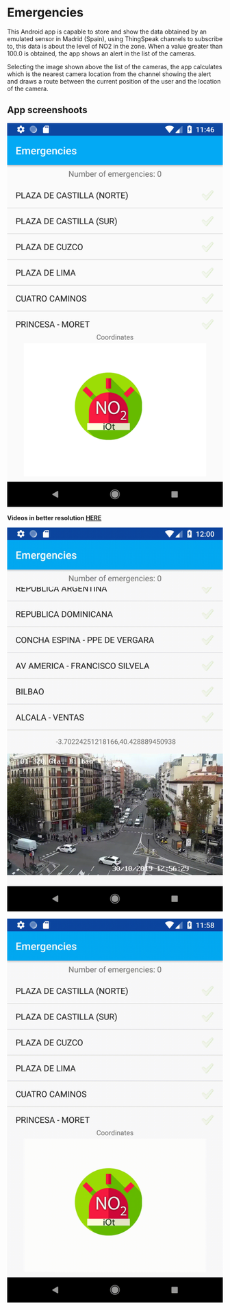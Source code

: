 # Emergencies
This Android app is capable to store and show the data obtained by an emulated sensor in Madrid (Spain), using ThingSpeak channels to subscribe to, this data is about the level of NO2 in the zone. When a value greater than 100.0 is obtained, the app shows an alert in the list of the cameras.

Selecting the image shown above the list of the cameras, the app calculates which is the nearest camera location from the channel showing the alert and draws a route between the current position of the user and the location of the camera.

## App screenshoots

![Screenshot initial view](visuals/Screenshot_1572435991.png)

**Videos in better resolution [HERE](https://github.com/nrodriguezb1/Emergencies/tree/master/visuals)**

![When a message arrives video](visuals/WhenAMessageArrive.gif)

![When clic on a camera name](visuals/clickOnCameraName.gif)
